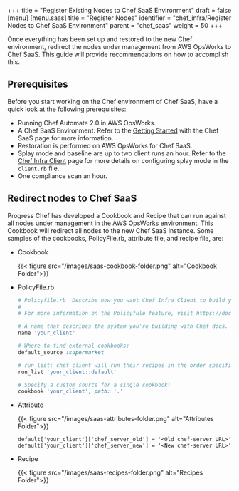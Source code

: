 +++
title = "Register Existing Nodes to Chef SaaS Environment"
draft = false
[menu]
  [menu.saas]
    title = "Register Nodes"
    identifier = "chef_infra/Register Nodes to Chef SaaS Environment"
    parent = "chef_saas"
    weight = 50
+++

Once everything has been set up and restored to the new Chef environment, redirect the nodes under management from AWS OpsWorks to Chef SaaS. This guide will provide recommendations on how to accomplish this.

## Prerequisites

Before you start working on the Chef environment of Chef SaaS, have a quick look at the following prerequisites:

* Running Chef Automate 2.0 in AWS OpsWorks.
* A Chef SaaS Environment. Refer to the [Getting Started](/saas/get_started/) with the Chef SaaS page for more information.
* Restoration is performed on AWS OpsWorks for Chef SaaS.
* Splay mode and baseline are up to two client runs an hour. Refer to the [Chef Infra Client](/ctl_chef_client/) page for more details on configuring splay mode in the `client.rb` file.
* One compliance scan an hour.

## Redirect nodes to Chef SaaS

Progress Chef has developed a Cookbook and Recipe that can run against all nodes under management in the AWS OpsWorks environment. This Cookbook will redirect all nodes to the new Chef SaaS instance. Some samples of the cookbooks, PolicyFile.rb, attribute file, and recipe file, are:

* Cookbook

    {{< figure src="/images/saas-cookbook-folder.png" alt="Cookbook Folder">}}

* PolicyFile.rb

    ```ruby
    # Policyfile.rb  Describe how you want Chef Infra Client to build your system.
    #
    # For more information on the Policyfule feature, visit https://docs.chef.io/policyfile

    # A name that describes the system you're building with Chef docs.
    name 'your_client'

    # Where to find external cookbooks:
    default_source :supermarket

    # run_list: chef_client will run their recipes in the order specified.
    run_list 'your_client::default'

    # Specify a custom source for a single cookbook:
    cookbook 'your_client', path: '.'
    ```

* Attribute

    {{< figure src="/images/saas-attributes-folder.png" alt="Attributes Folder">}}

    `default['your_client']['chef_server_old'] = '<Old chef-server URL>'`
    `default['your_client']['chef_server_new'] = '<New chef-server URL>'`

* Recipe

    {{< figure src="/images/saas-recipes-folder.png" alt="Recipes Folder">}}

